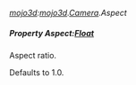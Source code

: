 _[mojo3d](../../modules/mojo3d/mojo3d-module.md):[mojo3d](../../modules/mojo3d/mojo3d-module.md).[Camera](../../modules/mojo3d/mojo3d-camera.md).Aspect_
##### Property Aspect:[Float](../../modules/wonkey/wonkey-types-float.md)
Aspect ratio.

Defaults to 1.0.
